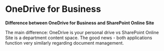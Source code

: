 # OneDrive for Business

**Difference between OneDrive for Business and SharePoint Online Site**

The main difference: OneDrive is your personal drive vs SharePoint Online Site is a department content space. The good news - both applications function very similarly regarding document management.&#x20;
